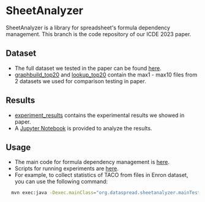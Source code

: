 # SheetAnalyzer

SheetAnalyzer is a library for spreadsheet's formula dependency management. This branch is the code repository of our ICDE 2023 paper.

## Dataset
- The full dataset we tested in the paper can be found [here](https://github.com/dataspread/dataset). 
- [graphbuild_top20](https://github.com/dataspread/sheetanalyzer/tree/taco_icde/graphbuild_top20) and [lookup_top20](https://github.com/dataspread/sheetanalyzer/tree/taco_icde/lookup_top20) contain the max1 - max10 files from 2 datasets we used for comparison testing in paper.

## Results
- [experiment_results](https://github.com/dataspread/sheetanalyzer/tree/taco_icde/experiment_results) contains the experimental results we showed in paper.
- A [Jupyter Notebook](https://github.com/dataspread/sheetanalyzer/blob/taco_icde/result_analysis.ipynb) is provided to analyze the results.

## Usage
- The main code for formula dependency management is [here](https://github.com/dataspread/sheetanalyzer/tree/taco_icde/src/main/java/org/dataspread/sheetanalyzer/dependency).
- Scripts for running experiments are [here](https://github.com/dataspread/sheetanalyzer/tree/taco_icde/src/main/java/org/dataspread/sheetanalyzer/mainTest).
- For example, to collect statistics of TACO from files in Enron dataset, you can use the following command:
```bash
  mvn exec:java -Dexec.mainClass="org.dataspread.sheetanalyzer.mainTest.TestSheetAnalyzer" -Dexec.args="[Path of Enron Dataset] [Output Path] TACO True False"
```
